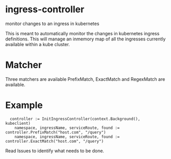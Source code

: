 # ingress-controller
monitor changes to an ingress in kubernetes

This is meant to automatically monitor the changes in kubernetes ingress definitions. 
This will manage an inmemory map of all the ingresses currently available within a kube cluster. 

# Matcher
Three matchers are available PrefixMatch, ExactMatch and RegexMatch are available. 

# Example
```
  controller := InitIngressController(context.Background(), kubeclient)
	namespace, ingressName, serviceRoute, found := controller.PrefixMatch("host.com", "/query")
	namespace, ingressName, serviceRoute, found := controller.ExactMatch("host.com", "/query")
```

Read Issues to identify what needs to be done.
